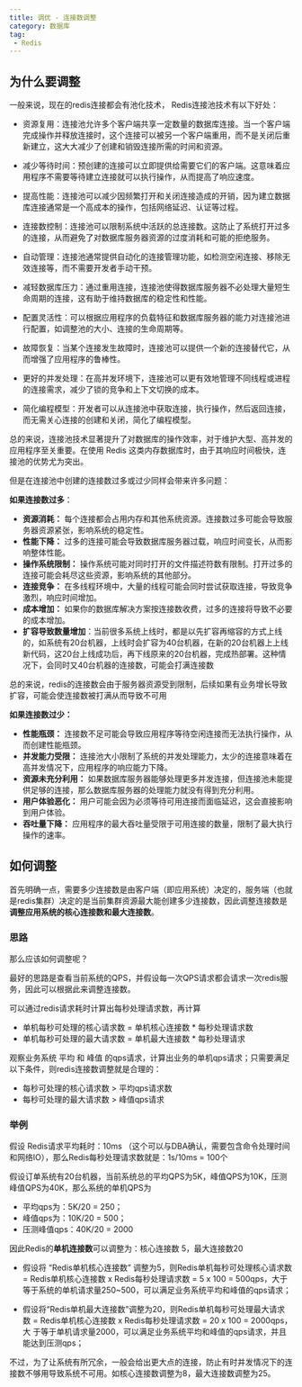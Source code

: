 ```yaml
---
title: 调优 - 连接数调整
category: 数据库
tag:
 - Redis
---
```






## 为什么要调整

一般来说，现在的redis连接都会有池化技术， Redis连接池技术有以下好处：

- 资源复用：连接池允许多个客户端共享一定数量的数据库连接。当一个客户端完成操作并释放连接时，这个连接可以被另一个客户端重用，而不是关闭后重新建立，这大大减少了创建和销毁连接所需的时间和资源。

- 减少等待时间：预创建的连接可以立即提供给需要它们的客户端。这意味着应用程序不需要等待建立连接就可以执行操作，从而提高了响应速度。

- 提高性能：连接池可以减少因频繁打开和关闭连接造成的开销，因为建立数据库连接通常是一个高成本的操作，包括网络延迟、认证等过程。

- 连接数控制：连接池可以限制系统中活跃的总连接数。这防止了系统打开过多的连接，从而避免了对数据库服务器资源的过度消耗和可能的拒绝服务。

- 自动管理：连接池通常提供自动化的连接管理功能，如检测空闲连接、移除无效连接等，而不需要开发者手动干预。
- 减轻数据库压力：通过重用连接，连接池使得数据库服务器不必处理大量短生命周期的连接，这有助于维持数据库的稳定性和性能。
- 配置灵活性：可以根据应用程序的负载特征和数据库服务器的能力对连接池进行配置，如调整池的大小、连接的生命周期等。
- 故障恢复：当某个连接发生故障时，连接池可以提供一个新的连接替代它，从而增强了应用程序的鲁棒性。
- 更好的并发处理：在高并发环境下，连接池可以更有效地管理不同线程或进程的连接需求，减少了锁的竞争和上下文切换的成本。
- 简化编程模型：开发者可以从连接池中获取连接，执行操作，然后返回连接，而无需关心连接的创建和关闭，简化了编程模型。

总的来说，连接池技术显著提升了对数据库的操作效率，对于维护大型、高并发的应用程序至关重要。在使用 Redis 这类内存数据库时，由于其响应时间极快，连接池的优势尤为突出。



但是在连接池中创建的连接数过多或过少同样会带来许多问题：

**如果连接数过多**：

- **资源消耗：** 每个连接都会占用内存和其他系统资源。连接数过多可能会导致服务器资源紧张，影响系统的稳定性。
- **性能下降：** 过多的连接可能会导致数据库服务器过载，响应时间变长，从而影响整体性能。
- **操作系统限制：** 操作系统可能对同时打开的文件描述符数有限制。打开过多的连接可能会耗尽这些资源，影响系统的其他部分。
- **连接竞争：** 在多线程环境中，大量的线程可能会同时尝试获取连接，导致竞争激烈，响应时间增加。
- **成本增加：** 如果你的数据库解决方案按连接数收费，过多的连接将导致不必要的成本增加。
- **扩容导致数量增加**：当前很多系统上线时，都是以先扩容再缩容的方式上线的，如系统有20台机器，上线时会扩容为40台机器，在新的20台机器上上线新代码，这20台上线成功后，再下线原来的20台机器，完成热部署。这种情况下，会同时又40台机器的连接数，可能会打满连接数

总的来说，redis的连接数会由于服务器资源受到限制，后续如果有业务增长导致扩容，可能会使连接数被打满从而导致不可用



**如果连接数过少：**

- **性能瓶颈：** 连接数不足可能会导致应用程序等待空闲连接而无法执行操作，从而创建性能瓶颈。
- **并发能力受限：** 连接池大小限制了系统的并发处理能力，太少的连接意味着在高并发情况下，应用程序的响应能力下降。
- **资源未充分利用：** 如果数据库服务器能够处理更多并发连接，但连接池未能提供足够的连接，那么数据库服务器的处理能力就没有得到充分利用。
- **用户体验恶化：** 用户可能会因为必须等待可用连接而面临延迟，这会直接影响到用户体验。
- **吞吐量下降：** 应用程序的最大吞吐量受限于可用连接的数量，限制了最大执行操作的速率。



## 如何调整

首先明确一点，需要多少连接数是由客户端（即应用系统）决定的，服务端（也就是redis集群）决定的是当前集群资源最大能创建多少连接数，因此调整连接数是**调整应用系统的核心连接数和最大连接数**。



### 思路

那么应该如何调整呢？

最好的思路是查看当前系统的QPS，并假设每一次QPS请求都会请求一次redis服务，因此可以根据此来调整连接数。



可以通过redis请求耗时计算出每秒处理请求数，再计算

- 单机每秒可处理的核心请求数 = 单机核心连接数 * 每秒处理请求数
- 单机每秒可处理的最大请求数 = 单机最大连接数 * 每秒处理请求

观察业务系统 平均 和 峰值 的qps请求，计算出业务的单机qps请求；只需要满足以下条件，则redis连接数调整就是合理的：

- 每秒可处理的核心请求数 > 平均qps请求数
- 每秒可处理的最大请求数 > 峰值qps请求



### 举例

假设 Redis请求平均耗时：10ms （这个可以与DBA确认，需要包含命令处理时间和网络IO），那么Redis每秒处理请求数就是：1s/10ms = 100个



假设订单系统有20台机器，当前系统总的平均QPS为5K，峰值QPS为10K，压测峰值QPS为40K，那么系统的单机QPS为

- 平均qps为：5K/20 = 250；
- 峰值qps为：10K/20 = 500；
- 压测峰值qps：40K/20 =  2000



因此Redis的**单机连接数**可以调整为：核心连接数 5，最大连接数20

- 假设将 “Redis单机核心连接数” 调整为5，则Redis单机每秒可处理核心请求数 = Redis单机核心连接数 x Redis每秒处理请求数 = 5 x 100 = 500qps，大于等于系统的单机请求量250~500，可以满足业务系统平均和峰值的qps请求；

- 假设将“Redis单机最大连接数”调整为20，则Redis单机每秒可处理最大请求数 = Redis单机核心连接数 x Redis每秒处理请求数 = 20 x 100 = 2000qps，大
  于等于单机请求量2000，可以满足业务系统平均和峰值的qps请求，并且能达到压测qps；

不过，为了让系统有所冗余，一般会给出更大点的连接，防止有时并发情况下的连接数不够用导致系统不可用。如核心连接数调整为8，最大连接数调整为25。




<!-- @include: @article-footer.snippet.md -->     


